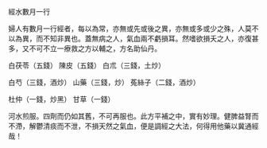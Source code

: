 經水數月一行

婦人有數月一行經者，每以為常，亦無或先或後之異，亦無或多或少之殊，人莫不以為異，而不知非異也。蓋無病之人，氣血兩不虧損耳。然嗜欲損夭之人，亦復甚多，又不可不立一療救之方以輔之，方名助仙丹。 

白茯苓（五錢） 陳皮（五錢） 白朮（三錢，土炒） 

白芍（三錢，酒炒） 山藥（三錢，炒） 菟絲子（二錢，酒炒） 

杜仲（一錢，炒黑） 甘草（一錢） 

河水煎服。四劑而仍如其舊，不可再服也。此方平補之中，實有妙理。健脾益腎而不滯，解鬱清痰而不泄，不損天然之氣血，便是調經之大法，何得用他藥以冀通經哉！ 

